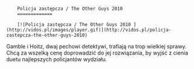 
        Policja zastępcza / The Other Guys 2010 
        =============
        
        [![Policja zastępcza / The Other Guys 2010 ](http://vidos.pl/images/player.gif)](http://vidos.pl/policja-zastepcza-the-other-guys-2010)
        
        
 Gamble i Hoitz, dwaj pechowi detektywi, trafiają na trop wielkiej sprawy. Chcą za wszelką cenę doprowadzić do jej rozwiązania, by wyjść z cienia duetu najlepszych policjantów wydziału.
    